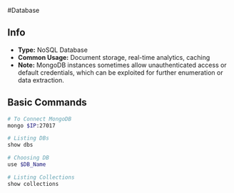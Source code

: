#Database
## Info
- **Type:** NoSQL Database
- **Common Usage:** Document storage, real-time analytics, caching
- **Note:** MongoDB instances sometimes allow unauthenticated access or default credentials, which can be exploited for further enumeration or data extraction.

## Basic Commands

```bash
# To Connect MongoDB
mongo $IP:27017

# Listing DBs
show dbs

# Choosing DB
use $DB_Name

# Listing Collections
show collections
```
